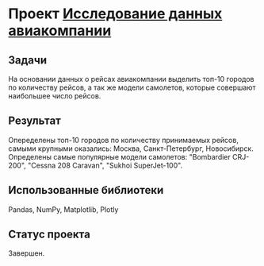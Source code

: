 # Проект <a href="https://nbviewer.jupyter.org/github/mogfl/Projects/blob/master/05.%20%D0%98%D1%81%D1%81%D0%BB%D0%B5%D0%B4%D0%BE%D0%B2%D0%B0%D0%BD%D0%B8%D0%B5%20%D0%B4%D0%B0%D0%BD%D0%BD%D1%8B%D1%85%20%D0%B0%D0%B2%D0%B8%D0%B0%D0%BA%D0%BE%D0%BC%D0%BF%D0%B0%D0%BD%D0%B8%D0%B8/%D0%98%D1%81%D1%81%D0%BB%D0%B5%D0%B4%D0%BE%D0%B2%D0%B0%D0%BD%D0%B8%D0%B5%20%D0%B4%D0%B0%D0%BD%D0%BD%D1%8B%D1%85%20%D0%B0%D0%B2%D0%B8%D0%B0%D0%BA%D0%BE%D0%BC%D0%BF%D0%B0%D0%BD%D0%B8%D0%B8.ipynb">Исследование данных авиакомпании</a>

 ## Задачи
На основании данных о рейсах авиакомпании выделить топ-10 городов по количеству рейсов, а так же модели самолетов, которые совершают наибольшее число рейсов.

 ## Результат
Опеределены топ-10 городов по количеству принимаемых рейсов, самыми крупными оказались: Москва, Санкт-Петербург, Новосибирск. Определены самые популярные модели самолетов: "Bombardier CRJ-200", "Cessna 208 Caravan", "Sukhoi SuperJet-100". 

 ## Использованные библиотеки
Pandas, NumPy, Matplotlib, Plotly
 
 ## Статус проекта
 Завершен.